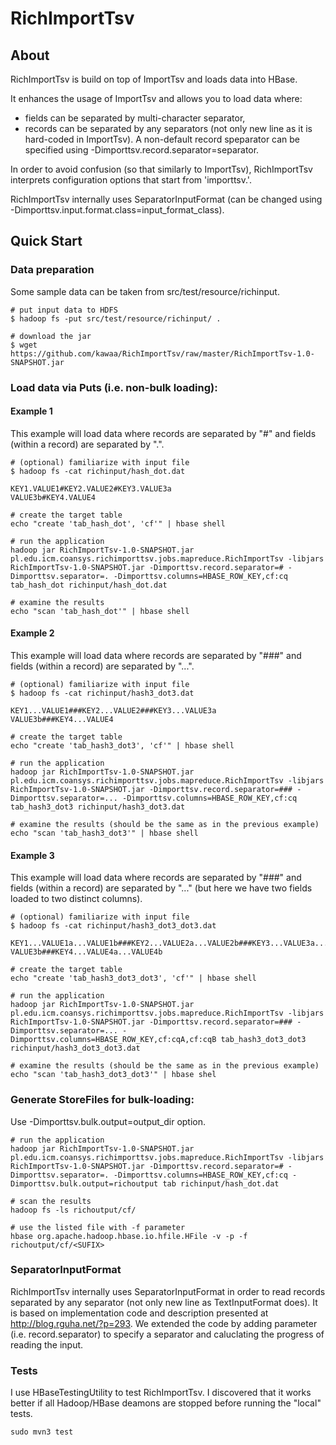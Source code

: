 RichImportTsv
=============

## About
RichImportTsv is build on top of ImportTsv and loads data into HBase. 

It enhances the usage of ImportTsv and allows you to load data where:
* fields can be separated by multi-character separator,
* records can be separated by any separators (not only new line as it is hard-coded in ImportTsv). A non-default record speparator can be specified using -Dimporttsv.record.separator=separator. 


In order to avoid confusion (so that similarly to ImportTsv), RichImportTsv interprets configuration options that start from 'importtsv.'.

RichImportTsv internally uses SeparatorInputFormat (can be changed using -Dimporttsv.input.format.class=input_format_class).

## Quick Start

### Data preparation
Some sample data can be taken from src/test/resource/richinput.
```
# put input data to HDFS
$ hadoop fs -put src/test/resource/richinput/ .

# download the jar
$ wget https://github.com/kawaa/RichImportTsv/raw/master/RichImportTsv-1.0-SNAPSHOT.jar
```

### Load data via Puts (i.e. non-bulk loading):

#### Example 1
This example will load data where records are separated by "#" and fields (within a record) are separated by ".".
```
# (optional) familiarize with input file
$ hadoop fs -cat richinput/hash_dot.dat

KEY1.VALUE1#KEY2.VALUE2#KEY3.VALUE3a
VALUE3b#KEY4.VALUE4

# create the target table
echo "create 'tab_hash_dot', 'cf'" | hbase shell

# run the application
hadoop jar RichImportTsv-1.0-SNAPSHOT.jar pl.edu.icm.coansys.richimporttsv.jobs.mapreduce.RichImportTsv -libjars RichImportTsv-1.0-SNAPSHOT.jar -Dimporttsv.record.separator=# -Dimporttsv.separator=. -Dimporttsv.columns=HBASE_ROW_KEY,cf:cq tab_hash_dot richinput/hash_dot.dat

# examine the results
echo "scan 'tab_hash_dot'" | hbase shell
```

#### Example 2
This example will load data where records are separated by "###" and fields (within a record) are separated by "...".
```
# (optional) familiarize with input file
$ hadoop fs -cat richinput/hash3_dot3.dat

KEY1...VALUE1###KEY2...VALUE2###KEY3...VALUE3a
VALUE3b###KEY4...VALUE4

# create the target table
echo "create 'tab_hash3_dot3', 'cf'" | hbase shell

# run the application
hadoop jar RichImportTsv-1.0-SNAPSHOT.jar pl.edu.icm.coansys.richimporttsv.jobs.mapreduce.RichImportTsv -libjars RichImportTsv-1.0-SNAPSHOT.jar -Dimporttsv.record.separator=### -Dimporttsv.separator=... -Dimporttsv.columns=HBASE_ROW_KEY,cf:cq tab_hash3_dot3 richinput/hash3_dot3.dat

# examine the results (should be the same as in the previous example)
echo "scan 'tab_hash3_dot3'" | hbase shell
```

#### Example 3
This example will load data where records are separated by "###" and fields (within a record) are separated by "..." (but here we have two fields loaded to two distinct columns).
```
# (optional) familiarize with input file
$ hadoop fs -cat richinput/hash3_dot3_dot3.dat

KEY1...VALUE1a...VALUE1b###KEY2...VALUE2a...VALUE2b###KEY3...VALUE3a...
VALUE3b###KEY4...VALUE4a...VALUE4b

# create the target table
echo "create 'tab_hash3_dot3_dot3', 'cf'" | hbase shell

# run the application
hadoop jar RichImportTsv-1.0-SNAPSHOT.jar pl.edu.icm.coansys.richimporttsv.jobs.mapreduce.RichImportTsv -libjars RichImportTsv-1.0-SNAPSHOT.jar -Dimporttsv.record.separator=### -Dimporttsv.separator=... -Dimporttsv.columns=HBASE_ROW_KEY,cf:cqA,cf:cqB tab_hash3_dot3_dot3 richinput/hash3_dot3_dot3.dat

# examine the results (should be the same as in the previous example)
echo "scan 'tab_hash3_dot3_dot3'" | hbase shel
```

### Generate StoreFiles for bulk-loading:
Use -Dimporttsv.bulk.output=output_dir option.
```
# run the application
hadoop jar RichImportTsv-1.0-SNAPSHOT.jar pl.edu.icm.coansys.richimporttsv.jobs.mapreduce.RichImportTsv -libjars RichImportTsv-1.0-SNAPSHOT.jar -Dimporttsv.record.separator=# -Dimporttsv.separator=. -Dimporttsv.columns=HBASE_ROW_KEY,cf:cq -Dimporttsv.bulk.output=richoutput tab richinput/hash_dot.dat

# scan the results
hadoop fs -ls richoutput/cf/

# use the listed file with -f parameter
hbase org.apache.hadoop.hbase.io.hfile.HFile -v -p -f richoutput/cf/<SUFIX>
```

### SeparatorInputFormat

RichImportTsv internally uses SeparatorInputFormat in order to read records separated by any separator (not only new line as TextInputFormat does). It is based on implementation code and description presented at http://blog.rguha.net/?p=293. We extended the code by adding parameter (i.e. record.separator) to specify a separator and caluclating the progress of reading the input.

### Tests

I use HBaseTestingUtility to test RichImportTsv. I discovered that it works better if all Hadoop/HBase deamons are stopped before running the "local" tests.

```
sudo mvn3 test
```
